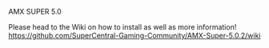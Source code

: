 AMX SUPER 5.0

 

Please head to the Wiki on how to install as well as more information!
https://github.com/SuperCentral-Gaming-Community/AMX-Super-5.0.2/wiki
